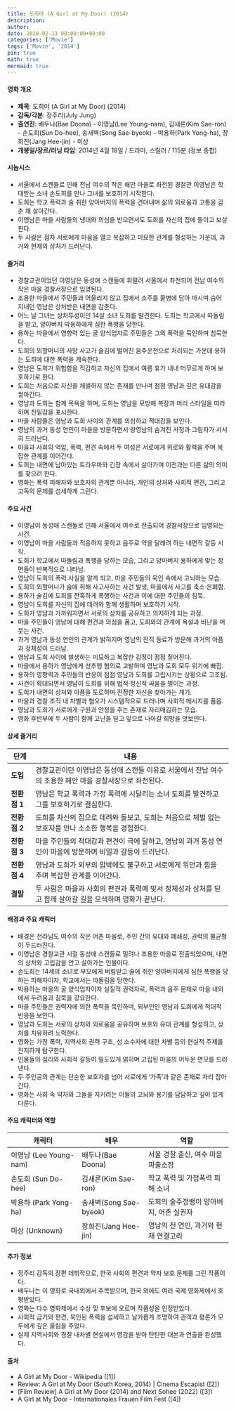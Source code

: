 ```yaml
---
title: 도희야 (A Girl at My Door) (2014)
description: 
author: 
date: 2020-02-13 00:00:00+00:00
categories: ['Movie']
tags: ['Movie', '2014']
pin: true
math: true
mermaid: true
---
```

#### 영화 개요

- **제목**: 도희야 (A Girl at My Door) (2014)  
- **감독/각본**: 정주리(July Jung)  
- **출연진**: 배두나(Bae Doona) - 이영남(Lee Young-nam), 김새론(Kim Sae-ron) - 손도희(Sun Do-hee), 송새벽(Song Sae-byeok) - 박용하(Park Yong-ha), 장희진(Jang Hee-jin) - 미상  
- **개봉일/장르/러닝 타임**: 2014년 4월 18일 / 드라마, 스릴러 / 115분 (정보 종합)  

#### 시놉시스

- 서울에서 스캔들로 인해 전남 여수의 작은 해안 마을로 좌천된 경찰관 이영남은 학대받는 소녀 손도희를 만나 그녀를 보호하기 시작한다.  
- 도희는 학교 폭력과 술 취한 양아버지의 폭력을 견뎌내며 삶의 외로움과 고통을 감춘 채 살아간다.  
- 이영남은 마을 사람들의 냉대와 의심을 받으면서도 도희를 자신의 집에 들이고 보살핀다.  
- 두 사람은 점차 서로에게 마음을 열고 복잡하고 미묘한 관계를 형성하는 가운데, 과거와 현재의 상처가 드러난다.  

#### 줄거리

- 경찰교관이었던 이영남은 동성애 스캔들에 휘말려 서울에서 좌천되어 전남 여수의 작은 마을 경찰서장으로 임명된다.  
- 조용한 마을에서 주민들과 어울리지 않고 집에서 소주를 물병에 담아 마시며 숨어 지내던 영남은 상처받은 내면을 감춘다.  
- 어느 날 그녀는 상처투성이인 14살 소녀 도희를 발견한다. 도희는 학교에서 따돌림을 받고, 양아버지 박용하에게 심한 폭행을 당한다.  
- 용하는 마을에서 영향력 있는 굴 양식업자로 주민들은 그의 폭력을 묵인하며 침묵한다.  
- 도희의 외할머니의 사망 사고가 술김에 벌어진 음주운전으로 처리되는 가운데 용하는 도희에 대한 폭력을 계속한다.  
- 영남은 도희가 위험함을 직감하고 자신의 집에서 여름 휴가 내내 머무르게 하며 보호하기로 한다.  
- 도희는 처음으로 자신을 체벌하지 않는 존재를 만나며 점점 영남과 깊은 유대감을 쌓아간다.  
- 영남과 도희는 함께 목욕을 하며, 도희는 영남을 모방해 복장과 머리 스타일을 따라 하며 친밀감을 표시한다.  
- 마을 사람들은 영남과 도희 사이의 관계를 의심하고 적대감을 보인다.  
- 영남의 과거 동성 연인이 마을을 방문하면서 량영남의 숨겨진 사정과 그림자가 서서히 드러난다.  
- 마을과 사회의 억압, 폭력, 편견 속에서 두 여성은 서로에게 위로와 활력을 주며 복잡한 관계를 이어간다.  
- 도희는 내면에 남아있는 트라우마와 긴장 속에서 살아가며 이전과는 다른 삶의 의미를 찾으려 한다.  
- 영화는 폭력 피해자와 보호자의 관계뿐 아니라, 개인의 상처와 사회적 편견, 그리고 고독의 문제를 섬세하게 그린다.  

#### 주요 사건

- 이영남이 동성애 스캔들로 인해 서울에서 여수로 전출되어 경찰서장으로 임명되는 사건.  
- 이영남이 마을 사람들과 적응하지 못하고 음주로 약을 달래려 하는 내면적 갈등 시작.  
- 도희가 학교에서 따돌림과 폭행을 당하는 모습, 그리고 양아버지 용하에게 맞는 장면들이 반복적으로 나타남.  
- 영남이 도희의 폭력 사실을 알게 되고, 마을 주민들의 묵인 속에서 고뇌하는 모습.  
- 도희의 외할머니가 술에 취해 사고사하는 사건 발생, 마을에서 사고를 축소·은폐함.  
- 용하가 술김에 도희를 잔혹하게 폭행하는 사건과 이에 대한 주민들의 침묵.  
- 영남이 도희를 자신의 집에 데려와 함께 생활하며 보호하기 시작.  
- 도희가 영남과 가까워지면서 서로의 상처를 공유하고 의지하게 되는 과정.  
- 마을 주민들이 영남에 대해 편견과 의심을 품고, 도희와의 관계에 욕설과 비난을 퍼붓는 사건.  
- 과거 영남과 동성 연인의 관계가 밝혀지며 영남의 전직 동료가 방문해 과거의 아픔과 정체성이 드러남.  
- 영남과 도희 사이에 발생하는 미묘하고 복잡한 감정이 점점 짙어진다.  
- 마을에서 용하가 영남에게 성추행 혐의로 고발하며 영남과 도희 모두 위기에 빠짐.  
- 용하의 영향력과 주민들의 반응이 점점 영남과 도희를 고립시키는 상황으로 고조됨.  
- 사건이 확대되면서 영남이 도희를 위해 법적·정신적 싸움을 벌이는 과정.  
- 도희가 내면의 상처와 아픔을 토로하며 진정한 자신을 찾아가는 계기.  
- 마을과 경찰 조직 내 차별과 혐오가 시스템적으로 드러나며 사회적 메시지를 품음.  
- 영남과 도희가 서로에게 구원과 안정을 주는 존재로 자리매김하는 모습.  
- 영화 후반부에 두 사람이 함께 고난을 딛고 앞으로 나아갈 희망을 엿보인다.  

#### 상세 줄거리

| **단계**    | **내용**                                                                                   |
|-------------|--------------------------------------------------------------------------------------------|
| **도입**    | 경찰교관이던 이영남은 동성애 스캔들 이유로 서울에서 전남 여수의 조용한 해안 마을 경찰서장으로 좌천된다.                     |
| **전환점 1**| 영남은 학교 폭력과 가정 폭력에 시달리는 소녀 도희를 발견하고 그를 보호하기로 결심한다.                                        |
| **전환점 2**| 도희를 자신의 집으로 데려와 돌보고, 도희는 처음으로 체벌 없는 보호자를 만나 소소한 행복을 경험한다.                            |
| **전환점 3**| 마을 주민들의 적대감과 편견이 극에 달하고, 영남의 과거 동성 연인이 마을에 방문하며 비밀과 갈등이 드러난다.                       |
| **전환점 4**| 영남과 도희가 외부의 압박에도 불구하고 서로에게 위안과 힘을 주며 복잡한 관계를 이어간다.                                       |
| **결말**    | 두 사람은 마을과 사회의 편견과 폭력에 맞서 정체성과 상처를 딛고 함께 살아갈 길을 모색하며 영화가 끝난다.                       |

#### 배경과 주요 캐릭터

- 배경은 전라남도 여수의 작은 어촌 마을로, 주민 간의 유대와 폐쇄성, 권력의 불균형이 두드러진다.  
- 이영남은 경찰교관 시절 동성애 스캔들로 밀려나 조용한 마을로 전출되었으며, 내면의 상처와 고립감을 안고 살아가는 인물이다.  
- 손도희는 14세의 소녀로 부모에게 버림받고 술에 취한 양아버지에게 심한 폭행을 당하는 피해자이자, 학교에서는 따돌림을 당한다.  
- 박용하는 마을의 굴 양식업자이자 실질적 권력자로, 폭력과 음주 문제로 마을 내외에서 두려움과 침묵을 강요한다.  
- 마을 주민들은 권력자에 의한 폭력을 묵인하며, 외부인인 영남과 도희에게 적대적 반응을 보인다.  
- 영남과 도희는 서로의 상처와 외로움을 공유하며 보호와 유대 관계를 형성하고, 상처를 치유하려 노력한다.  
- 영화는 가정 폭력, 지역사회 권력 구조, 성 소수자에 대한 차별 등의 현실적 주제를 진지하게 탐구한다.  
- 인물들의 심리와 사회적 갈등이 밀도있게 얽히며 고립된 마을의 어두운 면모를 드러낸다.  
- 두 주인공의 관계는 단순한 보호자를 넘어 서로에게 ‘가족’과 같은 존재로 자리 잡아간다.  
- 영화는 사회 속 약자와 그들을 지키려는 이들의 고뇌와 용기를 담담하고 깊이 있게 다룬다.  

#### 주요 캐릭터와 역할

| **캐릭터**     | **배우**          | **역할**                    |
|----------------|-------------------|-----------------------------|
| 이영남 (Lee Young-nam)  | 배두나(Bae Doona)     | 서울 경찰 출신, 여수 마을 파출소장 |
| 손도희 (Sun Do-hee)    | 김새론(Kim Sae-ron)   | 학교 폭력 및 가정폭력 피해 소녀    |
| 박용하 (Park Yong-ha)  | 송새벽(Song Sae-byeok) | 도희의 술주정뱅이 양아버지, 어촌 실권자 |
| 미상 (Unknown)          | 장희진(Jang Hee-jin)  | 영남의 전 연인, 과거와 현재 연결고리 |

#### 추가 정보

- 정주리 감독의 장편 데뷔작으로, 한국 사회의 편견과 약자 보호 문제를 그린 작품이다.  
- 배두나는 이 영화로 국내외에서 주목받으며, 한국 외에도 여러 국제 영화제에서 호평받았다.  
- 영화는 다수 영화제에서 수상 및 후보에 오르며 작품성을 인정받았다.  
- 사회적 금기와 편견, 묵인된 폭력을 섬세하고 날카롭게 조명하여 관객과 평론가 모두에게 깊은 울림을 주었다.  
- 실제 지역사회와 경찰 내차별 현실에서 영감을 받아 탄탄한 대본과 연출을 완성했다.  

#### 출처

- A Girl at My Door - Wikipedia ([1])  
- Review: A Girl at My Door (South Korea, 2014) | Cinema Escapist ([2])  
- [Film Review] A Girl at My Door (2014) and Next Sohee (2022) ([3])  
- A Girl at My Door - Internationales Frauen Film Fest ([4])
